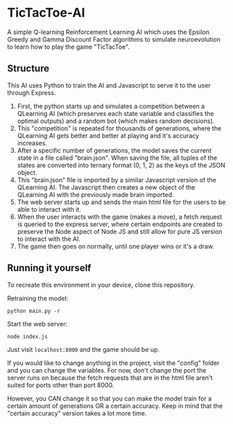 # TicTacToe-AI
A simple Q-learning Reinforcement Learning AI which uses the Epsilon Greedy and Gamma Discount Factor algorithms to simulate neuroevolution to learn how to play the game "TicTacToe".




## Structure

This AI uses Python to train the AI and Javascript to serve it to the user through Express.

1. First, the python starts up and simulates a competition between a QLearning AI (which preserves each state variable and classifies the optimal outputs) and a random bot (which makes random decisions).
2. This "competition" is repeated for thousands of generations, where the QLearning AI gets better and better at playing and it's accuracy increases.
3. After a specific number of generations, the model saves the current state in a file called "brain.json". When saving the file, all tuples of the states are converted into ternary format (0, 1, 2) as the keys of the JSON object.
4. This "brain.json" file is imported by a similar Javascript version of the QLearning AI. The Javascript then creates a new object of the QLearning AI with the previously made brain imported.
5. The web server starts up and sends the main html file for the users to be able to interact with it.
6. When the user interacts with the game (makes a move), a fetch request is queried to the express server, where certain endpoints are created to preserve the Node aspect of Node JS and still allow for pure JS version to interact with the AI.
7. The game then goes on normally, until one player wins or it's a draw.



## Running it yourself


To recreate this environment in your device, clone this repository.

Retraining the model:

```
python main.py -r
```



Start the web server:

```
node index.js
```


Just visit ```localhost:8000``` and the game should be up.


If you would like to change anything in the project, visit the "config" folder and you can change the variables. For now, don't change the port the server runs on because the fetch requests that are in the html file aren't suited for ports other than port 8000.

However, you CAN change it so that you can make the model train for a certain amount of generations OR a certain accuracy. Keep in mind that the "certain accuracy" version takes a lot more time.
